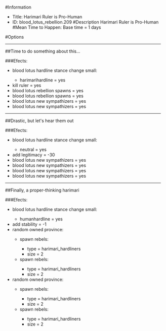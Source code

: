 #Information
 - Title: Harimari Ruler is Pro-Human
 - ID: blood_lotus_rebellion.209
#Description
Harimari Ruler is Pro-Human
#Mean Time to Happen:
Base time = 1 days

#Options

___
##Time to do something about this...

###Efects:<ul><li>blood lotus hardline stance change small:</li><ul><li>harimarihardline = yes</li></ul><li>kill ruler = yes</li><li>blood lotus rebellion spawns = yes</li><li>blood lotus rebellion spawns = yes</li><li>blood lotus new sympathizers = yes</li><li>blood lotus new sympathizers = yes</li></ul>

___
##Drastic, but let's hear them out

###Efects:<ul><li>blood lotus hardline stance change small:</li><ul><li>neutral = yes</li></ul><li>add legitimacy = -30</li><li>blood lotus new sympathizers = yes</li><li>blood lotus new sympathizers = yes</li><li>blood lotus new sympathizers = yes</li><li>blood lotus new sympathizers = yes</li></ul>

___
##Finally, a proper-thinking harimari

###Efects:<ul><li>blood lotus hardline stance change small:</li><ul><li>humanhardline = yes</li></ul><li>add stability = -1</li><li>random owned province:</li><ul><li>spawn rebels:</li><ul><li>type = harimari_hardliners</li><li>size = 2</li></ul><li>spawn rebels:</li><ul><li>type = harimari_hardliners</li><li>size = 2</li></ul></ul><li>random owned province:</li><ul><li>spawn rebels:</li><ul><li>type = harimari_hardliners</li><li>size = 2</li></ul><li>spawn rebels:</li><ul><li>type = harimari_hardliners</li><li>size = 2</li></ul></ul></ul>
